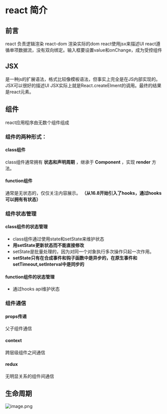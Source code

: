 # react 简介

## 前言
react 负责逻辑渲染
react-dom 渲染实际的dom
react使用jsx来描述UI
react遵循单项数据流，没有双向绑定。输入框要设置value和onChange，成为受控组件

## JSX
是一种js的扩展语法，格式比较像模板语法，但事实上完全是在JS内部实现的。JSX可以很好的描述UI
JSX实际上就是React.createElment的调用。最终的结果是react元素。


## 组件
react应用程序由无数个组件组成


### 组件的两种形式：
#### class组件
class组件通常拥有 **状态和声明周期** ，继承于 **Component** ，实现 **render** 方法。
#### function组件
通常是无状态的，仅仅关注内容展示。 **（从16.8开始引入了hooks，通过hooks可以拥有有状态）**


### 组件状态管理
#### class组件的状态管理

- class组件通过使用state和setState来维护状态 
- **用setState更新状态而不能直接修改** 
- setState是批量处理的，因为对同一个对象执行多次操作只起一次作用。
- **setState只有在合成事件和钩子函数中是异步的，在原生事件和setTimeout,setInterval中是同步的** 
#### function组件的状态管理

- 通过hooks api维护状态



### 组件通信
#### props传递
父子组件通信
#### context
跨层级组件之间通信
#### redux
无明显关系的组件间通信


## 生命周期
![image.png](https://cdn.nlark.com/yuque/0/2020/png/89543/1599812921459-eae84d57-410b-4f34-a9dd-a26c85d9a562.png#align=left&display=inline&height=554&margin=%5Bobject%20Object%5D&name=image.png&originHeight=1108&originWidth=2124&size=465877&status=done&style=none&width=1062)
